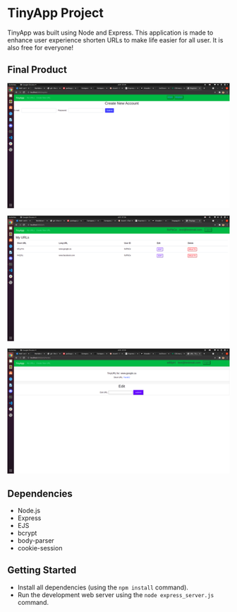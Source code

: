# TinyApp Project

TinyApp was built using Node and Express. This application is made to enhance user experience shorten URLs to make life easier for all user. It is also free for everyone!

## Final Product

!["create account"](https://github.com/AcChrome/tinyapp/blob/master/docs/CreateAccount.png?raw=true)

!["homepage with url"](https://github.com/AcChrome/tinyapp/blob/master/docs/frontPageWithUrl.png?raw=true)

!["edit url"](https://github.com/AcChrome/tinyapp/blob/master/docs/editUrl.png?raw=true)

## Dependencies

- Node.js
- Express
- EJS
- bcrypt
- body-parser
- cookie-session

## Getting Started

- Install all dependencies (using the `npm install` command).
- Run the development web server using the `node express_server.js` command.
